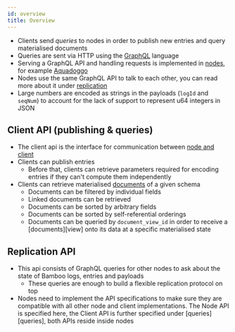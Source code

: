```yaml
---
id: overview
title: Overview
---
```


- Clients send _queries_ to nodes in order to publish new entries and query materialised documents
- Queries are sent via HTTP using the [GraphQL][graphql] language
- Serving a GraphQL API and handling requests is implemented in [nodes][nodes], for example [Aquadoggo][aquadoggo]
- Nodes use the same GraphQL API to talk to each other, you can read more about it under [replication][replication]
- Large numbers are encoded as strings in the payloads (`logId` and `seqNum`) to account for the lack of support to represent u64 integers in JSON

## Client API (publishing & queries)

- The client api is the interface for communication between [node and client][nodes]
- Clients can publish entries
  - Before that, clients can retrieve parameters required for encoding entries if they can't compute them independently
- Clients can retrieve materialised [documents][documents] of a given schema
  - Documents can be filtered by individual fields
  - Linked documents can be retrieved
  - Documents can be sorted by arbitrary fields
  - Documents can be sorted by self-referential orderings
  - Documents can be queried by `document_view_id` in order to receive a [documents][view] onto its data at a specific materialised state

## Replication API

- This api consists of GraphQL queries for other nodes to ask about the state of Bamboo logs, entries and payloads
  - These queries are enough to build a flexible replication protocol on top
- Nodes need to implement the API specifications to make sure they are compatible with all other node and client implementations. The Node API is specified here, the Client API is further specified under [queries][queries], both APIs reside inside nodes

[aquadoggo]: https://github.com/p2panda/aquadoggo
[bamboo]: /specification/data-types/bamboo
[connection-specification]: https://relay.dev/graphql/connections.htm
[documents]: /specification/data-types/documents
[graphql]: https://graphql.org/
[latest-document-view]: /specification/data-types/documents#the-latest-document-view
[nodes]: /specification/networking/clients-nodes
[operations]: /specification/data-types/operations
[pagination-specification]: https://graphql.org/learn/pagination/#pagination-and-edges
[reduction]: /specification/data-types/documents#reduction
[replication]: /specification/APIs/replication
[self-referential-relation]: /specification/data-types/schemas#relation-fields
